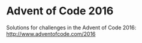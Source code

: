 # Advent of Code 2016

Solutions for challenges in the Advent of Code 2016: http://www.adventofcode.com/2016
